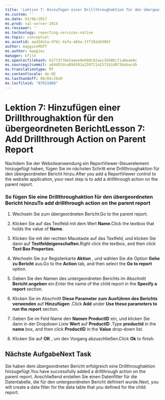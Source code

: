 ```yaml
---
title: 'Lektion 7: Hinzufügen einer Drillthroughaktion für den übergeordneten Bericht | Microsoft-Dokumentation'
ms.custom: ''
ms.date: 03/06/2017
ms.prod: sql-server-2014
ms.reviewer: ''
ms.technology: reporting-services-native
ms.topic: conceptual
ms.assetid: aad2da1a-d7b1-4afa-a66a-1ff102e8306f
author: maggiesMSFT
ms.author: maggies
manager: kfile
ms.openlocfilehash: 62773f78e5aeee9e60dc82aec3d48bcf1a0eae8c
ms.sourcegitcommit: ad4d92dce894592a259721a1571b1d8736abacdb
ms.translationtype: MT
ms.contentlocale: de-DE
ms.lasthandoff: 08/04/2020
ms.locfileid: "87621868"
---
```

# <a name="lesson-7-add-drillthrough-action-on-parent-report"></a><span data-ttu-id="cdf13-102">Lektion 7: Hinzufügen einer Drillthroughaktion für den übergeordneten Bericht</span><span class="sxs-lookup"><span data-stu-id="cdf13-102">Lesson 7: Add Drillthrough Action on Parent Report</span></span>
  <span data-ttu-id="cdf13-103">Nachdem Sie der Websiteanwendung ein ReportViewer-Steuerelement hinzugefügt haben, fügen Sie im nächsten Schritt eine Drillthroughaktion für den übergeordneten Bericht hinzu.</span><span class="sxs-lookup"><span data-stu-id="cdf13-103">After you add a ReportViewer control to the website application, your next step is to add a drillthrough action on the parent report.</span></span>  
  
### <a name="to-add-drillthrough-action-on-the-parent-report"></a><span data-ttu-id="cdf13-104">So fügen Sie eine Drillthroughaktion für den übergeordneten Bericht hinzu</span><span class="sxs-lookup"><span data-stu-id="cdf13-104">To add drillthrough action on the parent report</span></span>  
  
1.  <span data-ttu-id="cdf13-105">Wechseln Sie zum übergeordneten Bericht.</span><span class="sxs-lookup"><span data-stu-id="cdf13-105">Go to the parent report.</span></span>  
  
2.  <span data-ttu-id="cdf13-106">Klicken Sie auf das Textfeld mit dem Wert **Name**.</span><span class="sxs-lookup"><span data-stu-id="cdf13-106">Click the textbox that holds the value of **Name**.</span></span>  
  
3.  <span data-ttu-id="cdf13-107">Klicken Sie mit der rechten Maustaste auf das Textfeld, und klicken Sie dann auf **Textfeldeigenschaften**.</span><span class="sxs-lookup"><span data-stu-id="cdf13-107">Right click the textbox, and then click **Text Box Properties**.</span></span>  
  
4.  <span data-ttu-id="cdf13-108">Wechseln Sie zur Registerkarte **Aktion** , und wählen Sie die Option **Gehe zu Bericht** aus.</span><span class="sxs-lookup"><span data-stu-id="cdf13-108">Go to the **Action** tab, and then select the **Go to report** option.</span></span>  
  
5.  <span data-ttu-id="cdf13-109">Geben Sie den Namen des untergeordneten Berichts im Abschnitt **Bericht angeben** ein.</span><span class="sxs-lookup"><span data-stu-id="cdf13-109">Enter the name of the child report in the **Specify a report** section.</span></span>  
  
6.  <span data-ttu-id="cdf13-110">Klicken Sie im Abschnitt **Diese Parameter zum Ausführen des Berichts verwenden** auf **Hinzufügen** .</span><span class="sxs-lookup"><span data-stu-id="cdf13-110">Click **Add** under **Use these parameters to run the report** section.</span></span>  
  
7.  <span data-ttu-id="cdf13-111">Geben Sie im Feld Name den **Namen** **ProductID** ein, und klicken Sie dann in der Dropdown Liste **Wert** auf **ProductID** .</span><span class="sxs-lookup"><span data-stu-id="cdf13-111">Type **productid** in the **name** box, and then click **ProductID** in the **Value** drop-down list.</span></span>  
  
8.  <span data-ttu-id="cdf13-112">Klicken Sie auf **OK** , um den Vorgang abzuschließen.</span><span class="sxs-lookup"><span data-stu-id="cdf13-112">Click **Ok** to finish.</span></span>  
  
## <a name="next-task"></a><span data-ttu-id="cdf13-113">Nächste Aufgabe</span><span class="sxs-lookup"><span data-stu-id="cdf13-113">Next Task</span></span>  
 <span data-ttu-id="cdf13-114">Sie haben dem übergeordneten Bericht erfolgreich eine Drillthroughaktion hinzugefügt.</span><span class="sxs-lookup"><span data-stu-id="cdf13-114">You have successfully added a drillthrough action on the parent report.</span></span> <span data-ttu-id="cdf13-115">Anschließend erstellen Sie einen Datenfilter für die Datentabelle, die für den untergeordneten Bericht definiert wurde.</span><span class="sxs-lookup"><span data-stu-id="cdf13-115">Next, you will create a data filter for the data table that you defined for the child report.</span></span>  
  
  

